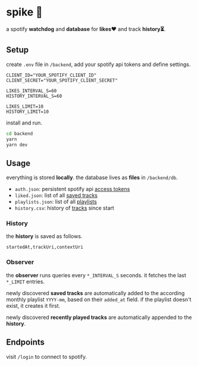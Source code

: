 # spike 🦔
a spotify **watchdog** and **database** for **likes❤️** and track **history⏳**.

## Setup
create `.env` file in `/backend`, add your spotify api tokens and define settings.

```env
CLIENT_ID="YOUR_SPOTIFY_CLIENT_ID"
CLIENT_SECRET="YOUR_SPOTIFY_CLIENT_SECRET"

LIKES_INTERVAL_S=60
HISTORY_INTERVAL_S=60

LIKES_LIMIT=10
HISTORY_LIMIT=10
```

install and run.

```sh
cd backend
yarn
yarn dev
```


## Usage
everything is stored **locally**.
the database lives as **files** in `/backend/db`.

- `auth.json`: persistent spotify api [access tokens](https://developer.spotify.com/documentation/web-api/tutorials/code-flow)
- `liked.json`: list of all [saved tracks](https://developer.spotify.com/documentation/web-api/reference/get-users-saved-tracks)
- `playlists.json`: list of all [playlists](https://developer.spotify.com/documentation/web-api/reference/get-playlist)
- `history.csv`: history of [tracks](https://developer.spotify.com/documentation/web-api/reference/get-recently-played) since start

### History
the **history** is saved as follows.

```csv
startedAt,trackUri,contextUri
```

### Observer
the **observer** runs queries every `*_INTERVAL_S` seconds. it fetches the last `*_LIMIT` entries.

newly discovered **saved tracks** are automatically added to the according monthly playlist `YYYY-mm`, based on their `added_at` field. if the playlist doesn't exist, it creates it first.

newly discovered **recently played tracks** are automatically appended to the **history**.


## Endpoints
visit `/login` to connect to spotify.